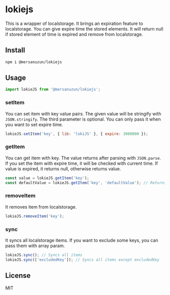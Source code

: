 # lokiejs
This is a wrapper of localstorage. It brings an expiration feature to localstorage. You can give expire time the stored elements.
It will return null if stored element of time is expired and remove from localstorage.

## Install
```sh
npm i @mersanuzun/lokiejs
```

## Usage
```javascript
import lokieJS from '@mersanuzun/lokiejs';
```

### setItem
You can set item with key value pairs. The given value will be stringify with `JSON.stringify`. The third parameter is optional. You can only pass it when you want to set expire time.
```javascript
lokieJS.setItem('key', { lib: 'lokiJS' }, { expire: 3000000 });
```

### getItem
You can get item with key. The value returns after parsing with `JSON.parse`. If you set the item with expire time, it will be checked with current time. If value is expired, it returns null, otherwise returns value.
```javascript
const value = lokieJS.getItem('key');
const defaultValue = lokieJS.getItem('key', 'defaultValue'); // Returns default value if requested key of value is expired
```

### removeItem
It removes item from localstorage.
```javascript
lokieJS.removeItem('key');
```

### sync
It syncs all localstorage items. If you want to exclude some keys, you can pass them with array param.

```javascript
lokieJS.sync(); // Syncs all items
lokieJS.sync(['excludedKey']); // Syncs all items except excludedKey
```

## License
MIT
